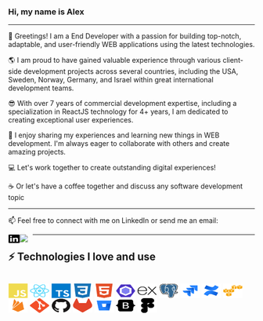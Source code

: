 ### Hi, my name is Alex

<hr />

👋 Greetings! I am a End Developer with a passion for building top-notch, adaptable, and user-friendly WEB applications using the latest technologies.

🌎 I am proud to have gained valuable experience through various client-side development projects across several countries, including the USA, Sweden, Norway, Germany, and Israel within great international development teams.

😎 With over 7 years of commercial development expertise, including a specialization in ReactJS technology for 4+ years, I am dedicated to creating exceptional user experiences.

📖 I enjoy sharing my experiences and learning new things in WEB development. I'm always eager to collaborate with others and create amazing projects.

💻 Let's work together to create outstanding digital experiences!

☕ Or let's have a coffee together and discuss any software development topic

<hr />

📫 Feel free to connect with me on LinkedIn or send me an email:

<a href="https://www.linkedin.com/in/oleksiisorokotiaha/" target="_blank" >
  <img align="left" alt="linkedin" height="18" width="24" src="https://raw.githubusercontent.com/devicons/devicon/master/icons/linkedin/linkedin-plain.svg">
</a>
<a href="mailto:oleksiisorokotiaha@gmail.com" target="_blank" >
  <img align="left" width="26px" src="https://cdn.jsdelivr.net/npm/simple-icons@v3/icons/gmail.svg" />
</a>

<hr />

## ⚡ Technologies I love and use

<div style="display: inline_block"><br>
  <img align="center" alt="js" height="30" width="40" src="https://raw.githubusercontent.com/devicons/devicon/master/icons/javascript/javascript-plain.svg">
  <img align="center" alt="react" height="30" width="40" src="https://raw.githubusercontent.com/devicons/devicon/master/icons/react/react-original.svg">
  <img align="center" alt="ts" height="30" width="40" src="https://raw.githubusercontent.com/devicons/devicon/master/icons/typescript/typescript-plain.svg">
  <img align="center" alt="css3" height="30" width="40" src="https://raw.githubusercontent.com/devicons/devicon/master/icons/css3/css3-plain.svg">
  <img align="center" alt="html5" height="30" width="40" src="https://raw.githubusercontent.com/devicons/devicon/master/icons/html5/html5-plain.svg">

  <img align="center" alt="eslint" height="30" width="40" src="https://raw.githubusercontent.com/devicons/devicon/master/icons/eslint/eslint-original.svg">

  <img align="center" alt="express" height="30" width="40" src="https://raw.githubusercontent.com/devicons/devicon/master/icons/express/express-original.svg">
  <img align="center" alt="postgresql" height="30" width="40" src="https://raw.githubusercontent.com/devicons/devicon/master/icons/postgresql/postgresql-original.svg">

  <img align="center" alt="Jira" height="30" width="40" src="https://raw.githubusercontent.com/devicons/devicon/master/icons/jira/jira-original.svg">
  <img align="center" alt="confluence" height="30" width="40" src="https://raw.githubusercontent.com/devicons/devicon/master/icons/confluence/confluence-original.svg">

  <img align="center" alt="AWS" height="30" width="40" src="https://raw.githubusercontent.com/devicons/devicon/master/icons/amazonwebservices/amazonwebservices-original.svg">
  <img align="center" alt="firebase" height="30" width="40" src="https://raw.githubusercontent.com/devicons/devicon/master/icons/firebase/firebase-plain.svg">


  <img align="center" alt="git" height="30" width="40" src="https://raw.githubusercontent.com/devicons/devicon/master/icons/git/git-plain.svg">
  <img align="center" alt="github" height="30" width="40" src="https://raw.githubusercontent.com/devicons/devicon/master/icons/github/github-original.svg">


  <img align="center" alt="gitlab" height="30" width="40" src="https://raw.githubusercontent.com/devicons/devicon/master/icons/gitlab/gitlab-plain.svg">
  <img align="center" alt="bitbucket" height="30" width="40" src="https://raw.githubusercontent.com/devicons/devicon/master/icons/bitbucket/bitbucket-original.svg">

  <img align="center" alt="bootstrap" height="30" width="40" src="https://raw.githubusercontent.com/devicons/devicon/master/icons/bootstrap/bootstrap-plain.svg">


  <img align="center" alt="figma" height="30" width="40" src="https://raw.githubusercontent.com/devicons/devicon/master/icons/figma/figma-plain.svg">
</div>

